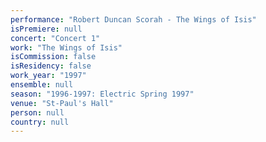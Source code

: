 ```yaml
---
performance: "Robert Duncan Scorah - The Wings of Isis"
isPremiere: null
concert: "Concert 1"
work: "The Wings of Isis"
isCommission: false
isResidency: false
work_year: "1997"
ensemble: null
season: "1996-1997: Electric Spring 1997"
venue: "St-Paul's Hall"
person: null
country: null
---
```


